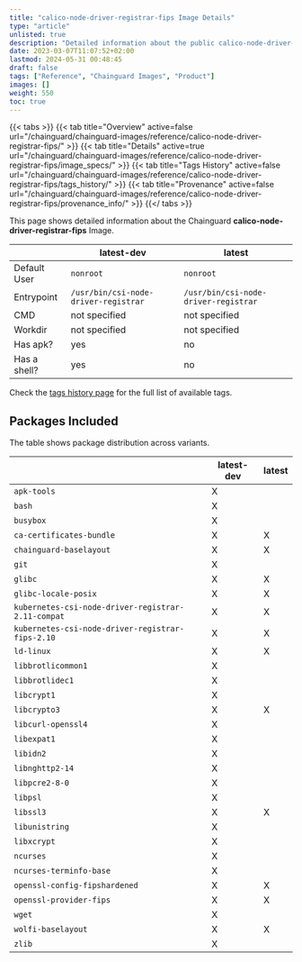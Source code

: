 ```yaml
---
title: "calico-node-driver-registrar-fips Image Details"
type: "article"
unlisted: true
description: "Detailed information about the public calico-node-driver-registrar-fips Chainguard Image."
date: 2023-03-07T11:07:52+02:00
lastmod: 2024-05-31 00:48:45
draft: false
tags: ["Reference", "Chainguard Images", "Product"]
images: []
weight: 550
toc: true
---
```


{{< tabs >}}
{{< tab title="Overview" active=false url="/chainguard/chainguard-images/reference/calico-node-driver-registrar-fips/" >}}
{{< tab title="Details" active=true url="/chainguard/chainguard-images/reference/calico-node-driver-registrar-fips/image_specs/" >}}
{{< tab title="Tags History" active=false url="/chainguard/chainguard-images/reference/calico-node-driver-registrar-fips/tags_history/" >}}
{{< tab title="Provenance" active=false url="/chainguard/chainguard-images/reference/calico-node-driver-registrar-fips/provenance_info/" >}}
{{</ tabs >}}

This page shows detailed information about the Chainguard **calico-node-driver-registrar-fips** Image.

|              | latest-dev                           | latest                               |
|--------------|--------------------------------------|--------------------------------------|
| Default User | `nonroot`                            | `nonroot`                            |
| Entrypoint   | `/usr/bin/csi-node-driver-registrar` | `/usr/bin/csi-node-driver-registrar` |
| CMD          | not specified                        | not specified                        |
| Workdir      | not specified                        | not specified                        |
| Has apk?     | yes                                  | no                                   |
| Has a shell? | yes                                  | no                                   |

Check the [tags history page](/chainguard/chainguard-images/reference/calico-node-driver-registrar-fips/tags_history/) for the full list of available tags.

## Packages Included
The table shows package distribution across variants.

|                                                    | latest-dev | latest |
|----------------------------------------------------|------------|--------|
| `apk-tools`                                        | X          |        |
| `bash`                                             | X          |        |
| `busybox`                                          | X          |        |
| `ca-certificates-bundle`                           | X          | X      |
| `chainguard-baselayout`                            | X          | X      |
| `git`                                              | X          |        |
| `glibc`                                            | X          | X      |
| `glibc-locale-posix`                               | X          | X      |
| `kubernetes-csi-node-driver-registrar-2.11-compat` | X          | X      |
| `kubernetes-csi-node-driver-registrar-fips-2.10`   | X          | X      |
| `ld-linux`                                         | X          | X      |
| `libbrotlicommon1`                                 | X          |        |
| `libbrotlidec1`                                    | X          |        |
| `libcrypt1`                                        | X          |        |
| `libcrypto3`                                       | X          | X      |
| `libcurl-openssl4`                                 | X          |        |
| `libexpat1`                                        | X          |        |
| `libidn2`                                          | X          |        |
| `libnghttp2-14`                                    | X          |        |
| `libpcre2-8-0`                                     | X          |        |
| `libpsl`                                           | X          |        |
| `libssl3`                                          | X          | X      |
| `libunistring`                                     | X          |        |
| `libxcrypt`                                        | X          |        |
| `ncurses`                                          | X          |        |
| `ncurses-terminfo-base`                            | X          |        |
| `openssl-config-fipshardened`                      | X          | X      |
| `openssl-provider-fips`                            | X          | X      |
| `wget`                                             | X          |        |
| `wolfi-baselayout`                                 | X          | X      |
| `zlib`                                             | X          |        |

